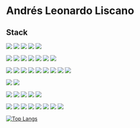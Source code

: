 # Andrés Leonardo Liscano

## Stack

![](https://img.shields.io/badge/Code-Javascript-yellow)
![](https://img.shields.io/badge/Code-NodeJs-green)
![](https://img.shields.io/badge/Code-Vue-green)
![](https://img.shields.io/badge/Code-Java-blue)
![](https://img.shields.io/badge/Code-SpringBoot-green)
</hr>

![](https://img.shields.io/badge/Test-Jest-red)
![](https://img.shields.io/badge/Test-Mocha-red)
![](https://img.shields.io/badge/Test-Cypress-blue)
![](https://img.shields.io/badge/Test-JUnit-brightgreen)
![](https://img.shields.io/badge/Test-Mockito-lightgrey)
![](https://img.shields.io/badge/Test-Postman-orange)
![](https://img.shields.io/badge/Test-Newman-orange)
</hr>

![](https://img.shields.io/badge/Serverless-AWS[Cognito]-red)
![](https://img.shields.io/badge/Serverless-AWS[Lambda]-red)
![](https://img.shields.io/badge/Serverless-AWS[APIGateway]-red)
![](https://img.shields.io/badge/Serverless-AWS[APIGateway]-red)
![](https://img.shields.io/badge/Serverless-AWS[SES]-red)
![](https://img.shields.io/badge/Serverless-AWS[SNS]-red)
![](https://img.shields.io/badge/Serverless-AWS[SQS]-red)
![](https://img.shields.io/badge/Serverless-CloudFunctions-blue)
![](https://img.shields.io/badge/Serverless-CloudRun-blue)
</hr>

![](https://img.shields.io/badge/Cloud-AWS-red)
![](https://img.shields.io/badge/Cloud-GCP-blue)
</hr>

![](https://img.shields.io/badge/DB-Mongo-green)
![](https://img.shields.io/badge/DB-MySQL-blue)
![](https://img.shields.io/badge/DB-Postgres-blue)
![](https://img.shields.io/badge/DB-Oracle-blue)
![](https://img.shields.io/badge/DB-AWS[DynamoDB]-red)
</hr>

![](https://img.shields.io/badge/Devops-Docker-blue)
![](https://img.shields.io/badge/Devops-K8s-blue)
![](https://img.shields.io/badge/Devops-AWS[pipeline]-red)
![](https://img.shields.io/badge/Devops-AWS[codebuild]-red)
![](https://img.shields.io/badge/Devops-AWS[codedeploy]-red)
![](https://img.shields.io/badge/Devops-GCP[cloudbuild]-blue)
![](https://img.shields.io/badge/Devops-Github[Actions]-orange)
![](https://img.shields.io/badge/Devops-Jenkins-yellow)

[![Top Langs](https://github-readme-stats.vercel.app/api/top-langs/?username=leoliscanoa&layout=compact)](https://github.com/anuraghazra/github-readme-stats)
